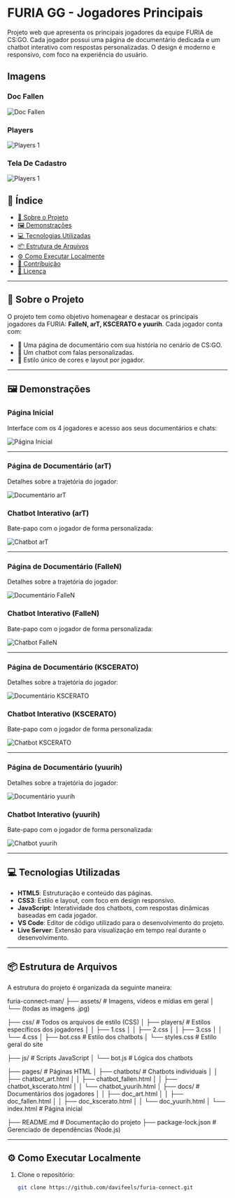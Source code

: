 # FURIA GG - Jogadores Principais

Projeto web que apresenta os principais jogadores da equipe FURIA de CS:GO. Cada jogador possui uma página de documentário dedicada e um chatbot interativo com respostas personalizadas. O design é moderno e responsivo, com foco na experiência do usuário.


## Imagens

### Doc Fallen
![Doc Fallen](assets/docfallen.JPG)

### Players
![Players 1](assets/players1.JPG)

### Tela De Cadastro
![Players 1](assets/cadastro.JPG)


## 🧭 Índice

- [📌 Sobre o Projeto](#-sobre-o-projeto)
- [🖼️ Demonstrações](#-demonstrações)
- [💻 Tecnologias Utilizadas](#-tecnologias-utilizadas)
- [📦 Estrutura de Arquivos](#-estrutura-de-arquivos)
- [⚙️ Como Executar Localmente](#-como-executar-localmente)
- [🙋 Contribuição](#-contribuição)
- [📄 Licença](#-licença)

---

## 📌 Sobre o Projeto

O projeto tem como objetivo homenagear e destacar os principais jogadores da FURIA: **FalleN, arT, KSCERATO e yuurih**. Cada jogador conta com:

- 📘 Uma página de documentário com sua história no cenário de CS:GO.
- 🤖 Um chatbot com falas personalizadas.
- 🎨 Estilo único de cores e layout por jogador.

---

## 🖼️ Demonstrações

### Página Inicial
Interface com os 4 jogadores e acesso aos seus documentários e chats:

![Página Inicial](./assets/download)

---

### Página de Documentário (arT)
Detalhes sobre a trajetória do jogador:

![Documentário arT](./assets/art2.jpg)

### Chatbot Interativo (arT)
Bate-papo com o jogador de forma personalizada:

![Chatbot arT](./assets/art3.jpg)

---

### Página de Documentário (FalleN)
Detalhes sobre a trajetória do jogador:

![Documentário FalleN](./assets/fallen5.jpg)

### Chatbot Interativo (FalleN)
Bate-papo com o jogador de forma personalizada:

![Chatbot FalleN](./assets/fallen4.jpg)

---

### Página de Documentário (KSCERATO)
Detalhes sobre a trajetória do jogador:

![Documentário KSCERATO](./assets/k4.jpg)

### Chatbot Interativo (KSCERATO)
Bate-papo com o jogador de forma personalizada:

![Chatbot KSCERATO](./assets/k2.jpg)

---

### Página de Documentário (yuurih)
Detalhes sobre a trajetória do jogador:

![Documentário yuurih](./assets/yuri4.jpg)

### Chatbot Interativo (yuurih)
Bate-papo com o jogador de forma personalizada:

![Chatbot yuurih](./assets/yuri3.jpg)

---

## 💻 Tecnologias Utilizadas

- **HTML5**: Estruturação e conteúdo das páginas.
- **CSS3**: Estilo e layout, com foco em design responsivo.
- **JavaScript**: Interatividade dos chatbots, com respostas dinâmicas baseadas em cada jogador.
- **VS Code**: Editor de código utilizado para o desenvolvimento do projeto.
- **Live Server**: Extensão para visualização em tempo real durante o desenvolvimento.

---

## 📦 Estrutura de Arquivos

A estrutura do projeto é organizada da seguinte maneira:

furia-connect-man/
├── assets/                   # Imagens, vídeos e mídias em geral
│   └── (todas as imagens .jpg)

├── css/                      # Todos os arquivos de estilo (CSS)
│   ├── players/              # Estilos específicos dos jogadores
│   │   ├── 1.css
│   │   ├── 2.css
│   │   ├── 3.css
│   │   └── 4.css
│   ├── bot.css               # Estilo dos chatbots
│   └── styles.css            # Estilo geral do site

├── js/                       # Scripts JavaScript
│   └── bot.js                # Lógica dos chatbots

├── pages/                    # Páginas HTML
│   ├── chatbots/             # Chatbots individuais
│   │   ├── chatbot_art.html
│   │   ├── chatbot_fallen.html
│   │   ├── chatbot_kscerato.html
│   │   └── chatbot_yuurih.html
│   ├── docs/                 # Documentários dos jogadores
│   │   ├── doc_art.html
│   │   ├── doc_fallen.html
│   │   ├── doc_kscerato.html
│   │   └── doc_yuurih.html
│   └── index.html            # Página inicial

├── README.md                 # Documentação do projeto
├── package-lock.json         # Gerenciado de dependências (Node.js)

---

## ⚙️ Como Executar Localmente

1. Clone o repositório:
   ```bash
   git clone https://github.com/davifeels/furia-connect.git


